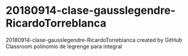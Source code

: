 # 20180914-clase-gausslegendre-RicardoTorreblanca
20180914-clase-gausslegendre-RicardoTorreblanca created by GitHub Classroom
polinomio de legrenge para integral
